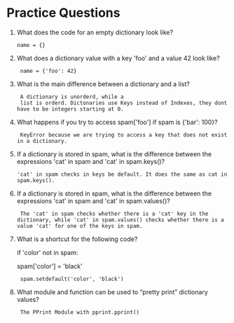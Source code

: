 # Practice Questions

1. What does the code for an empty dictionary look like?

       name = {}

2. What does a dictionary value with a key 'foo' and a value 42 look like?

        name = {'foo': 42}

3. What is the main difference between a dictionary and a list?
   
        A dictionary is unorderd, while a
        list is orderd. Dictonaries use Keys instead of Indexes, they dont have to be integers starting at 0.

4. What happens if you try to access spam['foo'] if spam is {'bar': 100}?
   
        KeyError because we are trying to access a key that does not exist in a dictionary.

5. If a dictionary is stored in spam, what is the difference between the expressions 'cat' in spam and 'cat' in spam.keys()?
   
       'cat' in spam checks in keys be default. It does the same as cat in spam.keys().

6. If a dictionary is stored in spam, what is the difference between the expressions 'cat' in spam and 'cat' in spam.values()?
   
        The 'cat' in spam checks whether there is a 'cat' key in the dictionary, while 'cat' in spam.values() checks whether there is a value 'cat' for one of the keys in spam.
    
7. What is a shortcut for the following code?

    if 'color' not in spam:
    
    spam['color'] = 'black'

        spam.setdefault('color', 'black')

8. What module and function can be used to “pretty print” dictionary values?

        The PPrint Module with pprint.pprint()
        